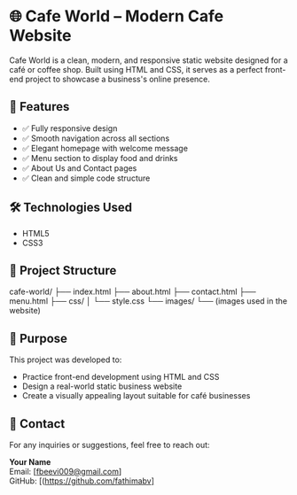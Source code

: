# 🌐 Cafe World – Modern Cafe Website
Cafe World is a clean, modern, and responsive static website designed for a café or coffee shop. Built using HTML and CSS, it serves as a perfect front-end project to showcase a business's online presence.

## 🚀 Features
- ✅ Fully responsive design
- ✅ Smooth navigation across all sections
- ✅ Elegant homepage with welcome message
- ✅ Menu section to display food and drinks
- ✅ About Us and Contact pages
- ✅ Clean and simple code structure

## 🛠️ Technologies Used
- HTML5
- CSS3

## 📂 Project Structure
cafe-world/
├── index.html
├── about.html
├── contact.html
├── menu.html
├── css/
│ └── style.css
└── images/
└── (images used in the website)

## 🎯 Purpose
This project was developed to:
- Practice front-end development using HTML and CSS
- Design a real-world static business website
- Create a visually appealing layout suitable for café businesses

## 📩 Contact
For any inquiries or suggestions, feel free to reach out:

**Your Name**  
Email: [fbeevi009@gmail.com]  
GitHub: [(https://github.com/fathimabv]

